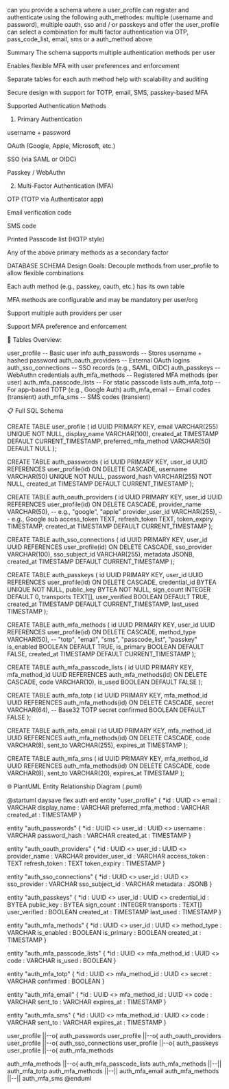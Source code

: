 can you provide a schema where a user_profile can register and authenticate using the following auth_methodes: multiple (username and password), multiple oauth, sso and / or passkeys and offer the user_profile can select a combination for multi factor authentication  via OTP, pass_code_list, email, sms or a auth_method above

Summary
The schema supports multiple authentication methods per user

Enables flexible MFA with user preferences and enforcement

Separate tables for each auth method help with scalability and auditing

Secure design with support for TOTP, email, SMS, passkey-based MFA


Supported Authentication Methods

1. Primary Authentication

username + password

OAuth (Google, Apple, Microsoft, etc.)

SSO (via SAML or OIDC)

Passkey / WebAuthn

2. Multi-Factor Authentication (MFA)

OTP (TOTP via Authenticator app)

Email verification code

SMS code

Printed Passcode list (HOTP style)

Any of the above primary methods as a secondary factor

DATABASE SCHEMA
Design Goals:
Decouple methods from user_profile to allow flexible combinations

Each auth method (e.g., passkey, oauth, etc.) has its own table

MFA methods are configurable and may be mandatory per user/org

Support multiple auth providers per user

Support MFA preference and enforcement

🔑 Tables Overview:

user_profile               -- Basic user info
auth_passwords             -- Stores username + hashed password
auth_oauth_providers       -- External OAuth logins
auth_sso_connections       -- SSO records (e.g., SAML, OIDC)
auth_passkeys              -- WebAuthn credentials
auth_mfa_methods           -- Registered MFA methods (per user)
auth_mfa_passcode_lists    -- For static passcode lists
auth_mfa_totp              -- For app-based TOTP (e.g., Google Auth)
auth_mfa_email             -- Email codes (transient)
auth_mfa_sms               -- SMS codes (transient)

📋 Full SQL Schema
 
CREATE TABLE user_profile (
  id UUID PRIMARY KEY,
  email VARCHAR(255) UNIQUE NOT NULL,
  display_name VARCHAR(100),
  created_at TIMESTAMP DEFAULT CURRENT_TIMESTAMP,
  preferred_mfa_method VARCHAR(50) DEFAULT NULL
);

CREATE TABLE auth_passwords (
  id UUID PRIMARY KEY,
  user_id UUID REFERENCES user_profile(id) ON DELETE CASCADE,
  username VARCHAR(50) UNIQUE NOT NULL,
  password_hash VARCHAR(255) NOT NULL,
  created_at TIMESTAMP DEFAULT CURRENT_TIMESTAMP
);

CREATE TABLE auth_oauth_providers (
  id UUID PRIMARY KEY,
  user_id UUID REFERENCES user_profile(id) ON DELETE CASCADE,
  provider_name VARCHAR(50),       -- e.g., "google", "apple"
  provider_user_id VARCHAR(255),   -- e.g., Google sub
  access_token TEXT,
  refresh_token TEXT,
  token_expiry TIMESTAMP,
  created_at TIMESTAMP DEFAULT CURRENT_TIMESTAMP
);

CREATE TABLE auth_sso_connections (
  id UUID PRIMARY KEY,
  user_id UUID REFERENCES user_profile(id) ON DELETE CASCADE,
  sso_provider VARCHAR(100),
  sso_subject_id VARCHAR(255),
  metadata JSONB,
  created_at TIMESTAMP DEFAULT CURRENT_TIMESTAMP
);

CREATE TABLE auth_passkeys (
  id UUID PRIMARY KEY,
  user_id UUID REFERENCES user_profile(id) ON DELETE CASCADE,
  credential_id BYTEA UNIQUE NOT NULL,
  public_key BYTEA NOT NULL,
  sign_count INTEGER DEFAULT 0,
  transports TEXT[],
  user_verified BOOLEAN DEFAULT TRUE,
  created_at TIMESTAMP DEFAULT CURRENT_TIMESTAMP,
  last_used TIMESTAMP
);

CREATE TABLE auth_mfa_methods (
  id UUID PRIMARY KEY,
  user_id UUID REFERENCES user_profile(id) ON DELETE CASCADE,
  method_type VARCHAR(50),        -- "totp", "email", "sms", "passcode_list", "passkey"
  is_enabled BOOLEAN DEFAULT TRUE,
  is_primary BOOLEAN DEFAULT FALSE,
  created_at TIMESTAMP DEFAULT CURRENT_TIMESTAMP
);

CREATE TABLE auth_mfa_passcode_lists (
  id UUID PRIMARY KEY,
  mfa_method_id UUID REFERENCES auth_mfa_methods(id) ON DELETE CASCADE,
  code VARCHAR(10),
  is_used BOOLEAN DEFAULT FALSE
);

CREATE TABLE auth_mfa_totp (
  id UUID PRIMARY KEY,
  mfa_method_id UUID REFERENCES auth_mfa_methods(id) ON DELETE CASCADE,
  secret VARCHAR(64),            -- Base32 TOTP secret
  confirmed BOOLEAN DEFAULT FALSE
);

CREATE TABLE auth_mfa_email (
  id UUID PRIMARY KEY,
  mfa_method_id UUID REFERENCES auth_mfa_methods(id) ON DELETE CASCADE,
  code VARCHAR(8),
  sent_to VARCHAR(255),
  expires_at TIMESTAMP
);

CREATE TABLE auth_mfa_sms (
  id UUID PRIMARY KEY,
  mfa_method_id UUID REFERENCES auth_mfa_methods(id) ON DELETE CASCADE,
  code VARCHAR(8),
  sent_to VARCHAR(20),
  expires_at TIMESTAMP
);

🌐 PlantUML Entity Relationship Diagram (.puml)
 
@startuml daysave flex auth erd
entity "user_profile" {
  *id : UUID <<PK>>
  email : VARCHAR
  display_name : VARCHAR
  preferred_mfa_method : VARCHAR
  created_at : TIMESTAMP
}

entity "auth_passwords" {
  *id : UUID <<PK>>
  user_id : UUID <<FK>>
  username : VARCHAR
  password_hash : VARCHAR
  created_at : TIMESTAMP
}

entity "auth_oauth_providers" {
  *id : UUID <<PK>>
  user_id : UUID <<FK>>
  provider_name : VARCHAR
  provider_user_id : VARCHAR
  access_token : TEXT
  refresh_token : TEXT
  token_expiry : TIMESTAMP
}

entity "auth_sso_connections" {
  *id : UUID <<PK>>
  user_id : UUID <<FK>>
  sso_provider : VARCHAR
  sso_subject_id : VARCHAR
  metadata : JSONB
}

entity "auth_passkeys" {
  *id : UUID <<PK>>
  user_id : UUID <<FK>>
  credential_id : BYTEA
  public_key : BYTEA
  sign_count : INTEGER
  transports : TEXT[]
  user_verified : BOOLEAN
  created_at : TIMESTAMP
  last_used : TIMESTAMP
}

entity "auth_mfa_methods" {
  *id : UUID <<PK>>
  user_id : UUID <<FK>>
  method_type : VARCHAR
  is_enabled : BOOLEAN
  is_primary : BOOLEAN
  created_at : TIMESTAMP
}

entity "auth_mfa_passcode_lists" {
  *id : UUID <<PK>>
  mfa_method_id : UUID <<FK>>
  code : VARCHAR
  is_used : BOOLEAN
}

entity "auth_mfa_totp" {
  *id : UUID <<PK>>
  mfa_method_id : UUID <<FK>>
  secret : VARCHAR
  confirmed : BOOLEAN
}

entity "auth_mfa_email" {
  *id : UUID <<PK>>
  mfa_method_id : UUID <<FK>>
  code : VARCHAR
  sent_to : VARCHAR
  expires_at : TIMESTAMP
}

entity "auth_mfa_sms" {
  *id : UUID <<PK>>
  mfa_method_id : UUID <<FK>>
  code : VARCHAR
  sent_to : VARCHAR
  expires_at : TIMESTAMP
}

user_profile ||--o{ auth_passwords
user_profile ||--o{ auth_oauth_providers
user_profile ||--o{ auth_sso_connections
user_profile ||--o{ auth_passkeys
user_profile ||--o{ auth_mfa_methods

auth_mfa_methods ||--o{ auth_mfa_passcode_lists
auth_mfa_methods ||--|| auth_mfa_totp
auth_mfa_methods ||--|| auth_mfa_email
auth_mfa_methods ||--|| auth_mfa_sms
@enduml

